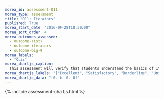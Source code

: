 ```yaml
---
morea_id: assessment-Q11
morea_type: assessment
title: "Q11: Iterators"
published: True
morea_start_date: "2016-09-28T10:30:00"
morea_sort_order: 4
morea_outcomes_assessed: 
  - outcome-lists
  - outcome-iterators
  - outcome-big-O
morea_labels: 
  - "Quiz"
morea_chartjs_caption:   |
  This assessment will verify that students understand the basics of Iterators in lists.
morea_chartjs_labels: '["Excellent", "Satisfactory", "Borderline", "Unsatisfactory"]'
morea_chartjs_data: "[0, 0, 0, 0]"
---
```


{%  include assessment-chartjs.html  %}